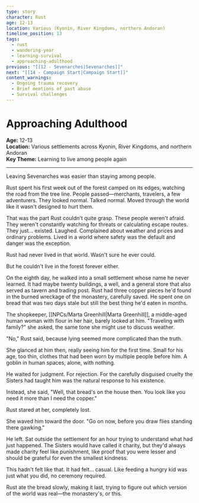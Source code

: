 ```yaml
---
type: story
character: Rust
age: 12-13
location: Various (Kyonin, River Kingdoms, northern Andoran)
timeline_position: 13
tags:
  - rust
  - wandering-year
  - learning-survival
  - approaching-adulthood
previous: "[[12 - Sevenarches|Sevenarches]]"
next: "[[14 - Campaign Start|Campaign Start]]"
content_warnings:
  - Ongoing trauma recovery
  - Brief mentions of past abuse
  - Survival challenges
---
```


# Approaching Adulthood

**Age:** 12-13  
**Location:** Various settlements across Kyonin, River Kingdoms, and northern Andoran  
**Key Theme:** Learning to live among people again

---

Leaving Sevenarches was easier than staying among people.

Rust spent his first week out of the forest camped on its edges, watching the road from the tree line. People passed—merchants, travelers, a few adventurers. They looked normal. Talked normal. Moved through the world like it wasn't designed to hurt them.

That was the part Rust couldn't quite grasp. These people weren't afraid. They weren't constantly watching for threats or calculating escape routes. They just... existed. Laughed. Complained about weather and prices and ordinary problems. Lived in a world where safety was the default and danger was the exception.

Rust had never lived in that world. Wasn't sure he ever could.

But he couldn't live in the forest forever either.

On the eighth day, he walked into a small settlement whose name he never learned. It had maybe twenty buildings, a well, and a general store that also served as tavern and trading post. Rust had three copper pieces he'd found in the burned wreckage of the monastery, carefully saved. He spent one on bread that was two days stale but still the best thing he'd eaten in months.

The shopkeeper, [[NPCs/Marta Greenhill|Marta Greenhill]], a middle-aged human woman with flour in her hair, barely looked at him. "Traveling with family?" she asked, the same tone she might use to discuss weather.

"No," Rust said, because lying seemed more complicated than the truth.

She glanced at him then, really seeing him for the first time. Small for his age, too thin, clothes that had been worn by multiple people before him. A goblin in human spaces, alone, with nothing.

He waited for judgment. For rejection. For the carefully disguised cruelty the Sisters had taught him was the natural response to his existence.

Instead, she said, "Well, that bread's on the house then. You look like you need it more than I need the copper."

Rust stared at her, completely lost.

She waved him toward the door. "Go on now, before you draw flies standing there gawking."

He left. Sat outside the settlement for an hour trying to understand what had just happened. The Sisters would have called it charity, but they'd always made charity feel like punishment, like proof that you were lesser and should be grateful for even the smallest kindness.

This hadn't felt like that. It had felt... casual. Like feeding a hungry kid was just what you did, no ceremony required.

Rust ate the bread slowly, making it last, trying to figure out which version of the world was real—the monastery's, or this.